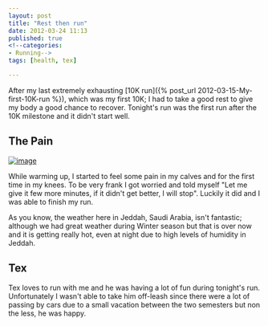 ```yaml
---
layout: post
title: "Rest then run"
date: 2012-03-24 11:13
published: true
<!--categories:
- Running-->
tags: [health, tex]

---
```


After my last extremely exhausting [10K run]({% post_url 2012-03-15-My-first-10K-run %}), which was my first 10K; I had to take a good rest to give my body a good chance to recover. Tonight's run was the first run after the 10K milestone and it didn't start well.

## The Pain

[![image](http://yraffah.com/assets/2012-03-24-2.00.42AM.png "Tonight's Run")](http://yraffah.com/assets/2012-03-24-2.00.42AM.png)

While warming up, I started to feel some pain in my calves and for the first time in my knees. To be very frank I got worried and told myself "Let me give it few more minutes, if it didn't get better, I will stop". Luckily it did and I was able to finish my run.

As you know, the weather here in Jeddah, Saudi Arabia, isn't fantastic; although we had great weather during Winter season but that is over now and it is getting really hot, even at night due to high levels of humidity in Jeddah.

## Tex

Tex loves to run with me and he was having a lot of fun during tonight's run. Unfortunately I wasn't able to take him off-leash since there were a lot of passing by cars due to a small vacation between the two semesters but non the less, he was happy.

